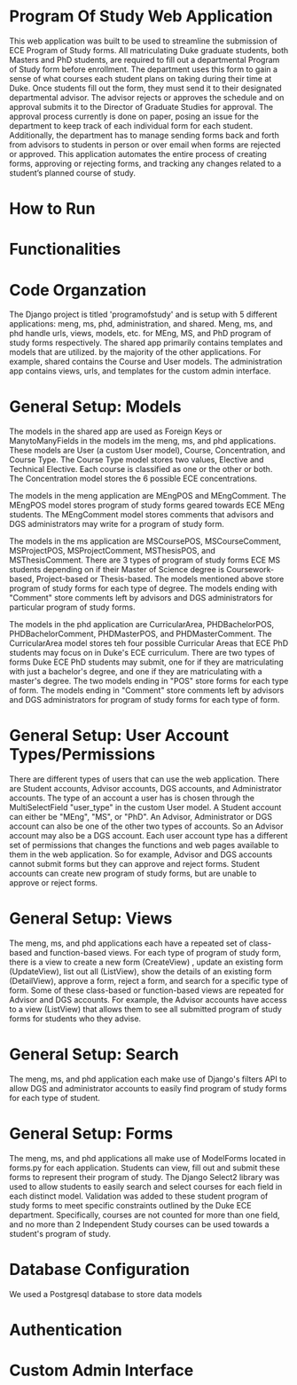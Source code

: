 # Program Of Study Web Application
This web application was built to be used to streamline the submission of ECE Program of Study forms. All matriculating Duke graduate students, both Masters and PhD students, are required to fill out a departmental Program of Study form before enrollment. The department uses this form to gain a sense of what courses each student plans on taking during their time at Duke. Once students fill out the form, they must send it to their designated departmental advisor. The advisor rejects or approves the schedule and on approval submits it to the Director of Graduate Studies for approval. The approval process currently is done on paper, posing an issue for the department to keep track of each individual form for each student. Additionally, the department has to manage sending forms back and forth from advisors to students in person or over email when forms are rejected or approved. This application automates the entire process of creating forms, approving or rejecting forms, and tracking any changes related to a student’s planned course of study.
# How to Run

# Functionalities 

# Code Organzation
The Django project is titled 'programofstudy' and is setup with 5 different applications: meng, ms, phd, administration, and shared. Meng, ms, and phd handle urls, views, models, etc. for MEng, MS, and PhD program of study forms respectively. The shared app primarily contains templates and models that are utilized. by the majority of the other applications. For example, shared contains the Course and User models. The administration app contains views, urls, and templates for the custom admin interface.

# General Setup: Models
The models in the shared app are used as Foreign Keys or ManytoManyFields in the models im the meng, ms, and phd applications. These models are User (a custom User model), Course, Concentration, and Course Type. The Course Type model stores two values, Elective and Technical Elective. Each course is classified as one or the other or both. The Concentration model stores the 6 possible ECE concentrations.

The models in the meng application are MEngPOS and MEngComment. The MEngPOS model stores program of study forms geared towards ECE MEng students. The MEngComment model stores comments that advisors and DGS administrators may write for a program of study form.

The models in the ms application are MSCoursePOS, MSCourseComment, MSProjectPOS, MSProjectComment, MSThesisPOS, and MSThesisComment. There are 3 types of program of study forms ECE MS students depending on if their Master of Science degree is Coursework-based, Project-based or Thesis-based. The models mentioned above store program of study forms for each type of degree. The models ending with "Comment" store comments left by advisors and DGS administrators for particular program of study forms.

The models in the phd application are CurricularArea, PHDBachelorPOS, PHDBachelorComment, PHDMasterPOS, and PHDMasterComment. The CurricularArea model stores teh four possible Curricular Areas that ECE PhD students may focus on in Duke's ECE curriculum. There are two types of forms Duke ECE PhD students may submit, one for if they are matriculating with just a bachelor's degree, and one if they are matriculating with a master's degree. The two models ending in "POS" store forms for each type of form. The models ending in "Comment" store comments left by advisors and DGS administrators for program of study forms for each type of form.

# General Setup: User Account Types/Permissions
There are different types of users that can use the web application. There are Student accounts, Advisor accounts, DGS accounts, and Administrator accounts. The type of an account a user has is chosen through the MultiSelectField "user_type" in the custom User model. A Student account can either be "MEng", "MS", or "PhD". An Advisor, Administrator or DGS account can also be one of the other two types of accounts. So an Advisor account may also be a DGS account. Each user account type has a different set of permissions that changes the functions and web pages available to them in the web application. So for example, Advisor and DGS accounts cannot submit forms but they can approve and reject forms. Student accounts can create new program of study forms, but are unable to approve or reject forms.

# General Setup: Views
The meng, ms, and phd applications each have a repeated set of class-based and function-based views. For each type of program of study form, there is a view to create a new form (CreateView) , update an existing form (UpdateView), list out all (ListView), show the details of an existing form (DetailView), approve a form, reject a form, and search for a specific type of form. Some of these class-based or function-based views are repeated for Advisor and DGS accounts. For example, the Advisor accounts have access to a view (ListView) that allows them to see all submitted program of study forms for students who they advise.

# General Setup: Search
The meng, ms, and phd application each make use of Django's filters API to allow DGS and administrator accounts to easily find program of study forms for each type of student.

# General Setup: Forms
The meng, ms, and phd applications all make use of ModelForms located in forms.py for each application. Students can view, fill out and submit these forms to represent their program of study. The Django Select2 library was used to allow students to easily search and select courses for each field in each distinct model. Validation was added to these student program of study forms to meet specific constraints outlined by the Duke ECE department. Specifically, courses are not counted for more than one field, and  no more than 2 Independent Study courses can be used towards a student's program of study.

# Database Configuration
We used a Postgresql database to store data models

# Authentication 

# Custom Admin Interface